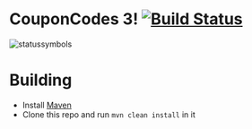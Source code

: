 CouponCodes 3! [![Build Status](https://travis-ci.org/Drepic26/CouponCodes3.svg?branch=master)](https://travis-ci.org/Drepic26/CouponCodes3)
========
<!--Because I'm super lazy every image here is going to be stiched
    together. Please don't kill me. http://imgur.com/a/W4aYd -->
 ![statussymbols](http://i.imgur.com/giMW91o.png)

Building
=
* Install [Maven](http://maven.apache.org/download.cgi)
* Clone this repo and run `mvn clean install` in it
